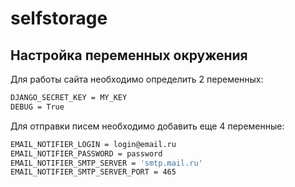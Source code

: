 # selfstorage

## Настройка переменных окружения

Для работы сайта необходимо определить 2 переменных:
```sh
DJANGO_SECRET_KEY = MY_KEY
DEBUG = True
```
Для отправки писем необходимо добавить еще 4 переменные:
```sh
EMAIL_NOTIFIER_LOGIN = login@email.ru
EMAIL_NOTIFIER_PASSWORD = password
EMAIL_NOTIFIER_SMTP_SERVER = 'smtp.mail.ru'
EMAIL_NOTIFIER_SMTP_SERVER_PORT = 465
```
